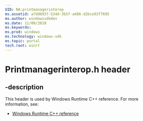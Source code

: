 ```yaml
---
UID: NA:printmanagerinterop
ms.assetid: a7dd6937-534d-3b57-a486-d2bce92f7695
ms.author: windowssdkdev
ms.date: 11/09/2018
ms.keywords: 
ms.prod: windows
ms.technology: windows-sdk
ms.topic: portal
tech.root: winrt
---
```


# Printmanagerinterop.h header


## -description


This header is used by Windows Runtime C++ reference. For more information, see:

- [Windows Runtime C++ reference](../_winrt)
